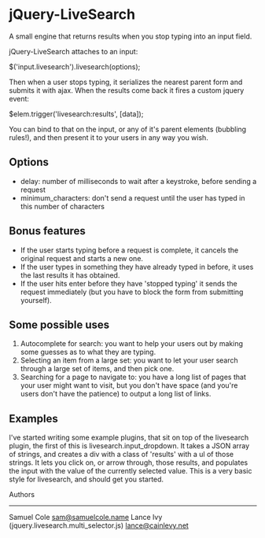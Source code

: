 jQuery-LiveSearch
=================

A small engine that returns results when you stop typing into an input field.

jQuery-LiveSearch attaches to an input:

  $('input.livesearch').livesearch(options);

Then when a user stops typing, it serializes the nearest parent form and submits it with ajax. When the results come
back it fires a custom jquery event:

  $elem.trigger('livesearch:results', [data]);

You can bind to that on the input, or any of it's parent elements (bubbling rules!), and then present it to your users
in any way you wish.

Options
-------
- delay: number of milliseconds to wait after a keystroke, before sending a request
- minimum_characters: don't send a request until the user has typed in this number of characters

Bonus features
--------------

- If the user starts typing before a request is complete, it cancels the original request and starts a new one.
- If the user types in something they have already typed in before, it uses the last results it has obtained.
- If the user hits enter before they have 'stopped typing' it sends the request immediately (but you have to block the
  form from submitting yourself).

Some possible uses
------------------

1. Autocomplete for search: you want to help your users out by making some guesses as to what they are typing.
2. Selecting an item from a large set: you want to let your user search through a large set of items, and then pick one.
3. Searching for a page to navigate to: you have a long list of pages that your user might want to visit, but you don't
   have space (and you're users don't have the patience) to output a long list of links.

Examples
--------

I've started writing some example plugins, that sit on top of the livesearch plugin, the first of this is
livesearch.input_dropdown. It takes a JSON array of strings, and creates a div with a class of 'results' with a ul of
those strings. It lets you click on, or arrow through, those results, and populates the input with the value of the currently
selected value. This is a very basic style for livesearch, and should get you started.

Authors
_______
Samuel Cole <sam@samuelcole.name>
Lance Ivy (jquery.livesearch.multi_selector.js) <lance@cainlevy.net>
